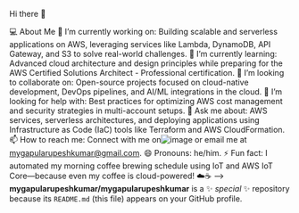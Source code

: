 Hi there 👋

💻 About Me
🔭 I’m currently working on: Building scalable and serverless applications on AWS, leveraging services like Lambda, DynamoDB, API Gateway, and S3 to solve real-world challenges.
🌱 I’m currently learning: Advanced cloud architecture and design principles while preparing for the AWS Certified Solutions Architect - Professional certification.
👯 I’m looking to collaborate on: Open-source projects focused on cloud-native development, DevOps pipelines, and AI/ML integrations in the cloud.
🤔 I’m looking for help with: Best practices for optimizing AWS cost management and security strategies in multi-account setups.
💬 Ask me about: AWS services, serverless architectures, and deploying applications using Infrastructure as Code (IaC) tools like Terraform and AWS CloudFormation.
📫 How to reach me: Connect with me on![image](https://github.com/user-attachments/assets/5527aae5-0e6f-449d-904f-7a6a9a951116)
 or email me at mygapularupeshkumar@gmail.com.
😄 Pronouns: he/him.
⚡ Fun fact: I automated my morning coffee brewing schedule using IoT and AWS IoT Core—because even my coffee is cloud-powered! ☁️☕
-->
**mygapularupeshkumar/mygapularupeshkumar** is a ✨ _special_ ✨ repository because its `README.md` (this file) appears on your GitHub profile.


